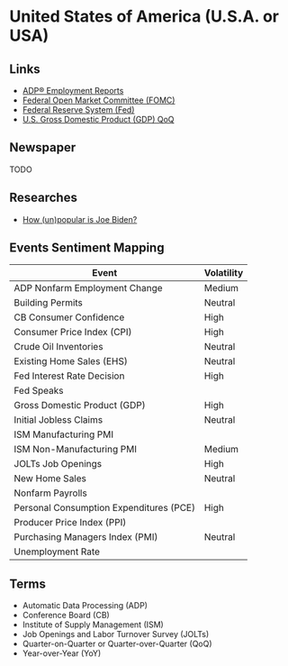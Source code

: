 # United States of America (U.S.A. or USA)

## Links

- [ADP® Employment Reports](https://adpemploymentreport.com/)
- [Federal Open Market Committee (FOMC)](https://www.federalreserve.gov/monetarypolicy/fomc.htm)
- [Federal Reserve System (Fed)](https://federalreserve.gov/)
- [U.S. Gross Domestic Product (GDP) QoQ](https://www.investing.com/economic-calendar/gdp-375)

<!--
Federal Deposit Insurance Corporation (FDIC)
Financial Accounting Standards Board (FASB)
Commodity Futures Trading Commission (CFTC)
-->

## Newspaper

TODO

## Researches

- [How (un)popular is Joe Biden?](https://projects.fivethirtyeight.com/biden-approval-rating/)

## Events Sentiment Mapping

| Event                                   | Volatility |
| --------------------------------------- | ---------- |
| ADP Nonfarm Employment Change           | Medium     |
| Building Permits                        | Neutral    |
| CB Consumer Confidence                  | High       |
| Consumer Price Index (CPI)              | High       |
| Crude Oil Inventories                   | Neutral    |
| Existing Home Sales (EHS)               | Neutral    |
| Fed Interest Rate Decision              | High       |
| Fed Speaks                              |            |
| Gross Domestic Product (GDP)            | High       |
| Initial Jobless Claims                  | Neutral    |
| ISM Manufacturing PMI                   |            |
| ISM Non-Manufacturing PMI               | Medium     |
| JOLTs Job Openings                      | High       |
| New Home Sales                          | Neutral    |
| Nonfarm Payrolls                        |            |
| Personal Consumption Expenditures (PCE) | High       |
| Producer Price Index (PPI)              |            |
| Purchasing Managers Index (PMI)         | Neutral    |
| Unemployment Rate                       |            |

## Terms

- Automatic Data Processing (ADP)
- Conference Board (CB)
- Institute of Supply Management (ISM)
- Job Openings and Labor Turnover Survey (JOLTs)
- Quarter-on-Quarter or Quarter-over-Quarter (QoQ)
- Year-over-Year (YoY)

<!--
US Pending Home Sales
-->
